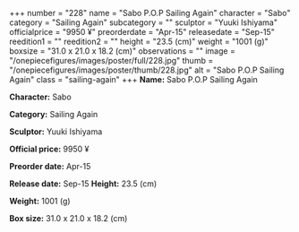 +++
number = "228"
name = "Sabo P.O.P Sailing Again"
character = "Sabo"
category = "Sailing Again"
subcategory = ""
sculptor = "Yuuki Ishiyama"
officialprice = "9950 ¥"
preorderdate = "Apr-15"
releasedate = "Sep-15"
reedition1 = ""
reedition2 = ""
height = "23.5 (cm)"
weight = "1001 (g)"
boxsize = "31.0 x 21.0 x 18.2 (cm)"
observations = ""
image = "/onepiecefigures/images/poster/full/228.jpg"
thumb = "/onepiecefigures/images/poster/thumb/228.jpg"
alt = "Sabo P.O.P Sailing Again"
class = "sailing-again"
+++
**Name:** Sabo P.O.P Sailing Again

**Character:** Sabo

**Category:** Sailing Again 

**Sculptor:** Yuuki Ishiyama

**Official price:** 9950 ¥

**Preorder date:** Apr-15

**Release date:** Sep-15
**Height:** 23.5 (cm)

**Weight:** 1001 (g)

**Box size:** 31.0 x 21.0 x 18.2 (cm)

